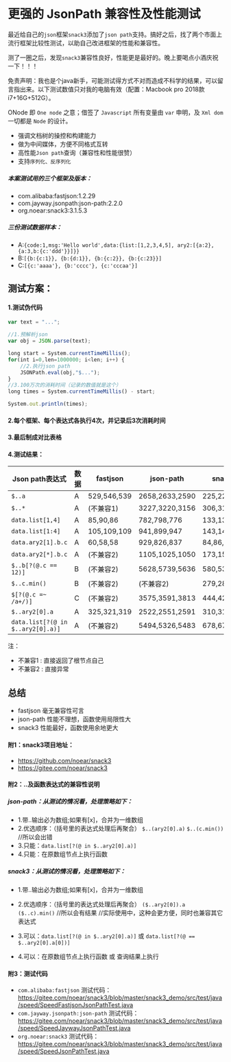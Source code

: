 # 更强的 JsonPath 兼容性及性能测试

最近给自己的`json`框架`snack3`添加了`json path`支持。搞好之后，找了两个市面上流行框架比较性测试，以助自己改进框架的性能和兼容性。



测了一圈之后，发现`snack3`兼容性良好，性能更是最好的。晚上要喝点小酒庆祝一下！！！

免责声明：我也是个java新手，可能测试得方式不对而造成不科学的结果，可以留言指出来。以下测试数值只对我的电脑有效（配置：Macbook pro 2018款 i7+16G+512G）。



ONode 即 `One node` 之意；借签了 `Javascript` 所有变量由 `var` 申明，及 `Xml dom` 一切都是 `Node` 的设计。
* 强调文档树的操控和构建能力
* 做为中间媒体，方便不同格式互转
* 高性能`Json path`查询（兼容性和性能很赞）
* 支持`序列化、反序列化`



##### 本案测试用的三个框架及版本：
* com.alibaba:fastjson:1.2.29
* com.jayway.jsonpath:json-path:2.2.0
* org.noear:snack3:3.1.5.3

##### 三份测试数据样本：
* A:`{code:1,msg:'Hello world',data:{list:[1,2,3,4,5], ary2:[{a:2},{a:3,b:{c:'ddd'}}]}}`
* B:`[{b:{c:1}}, {b:{d:1}}, {b:{c:2}}, {b:{c:23}}]`
* C:`[{c:'aaaa'}, {b:'cccc'}, {c:'cccaa'}]`

## 测试方案：
#### 1.测试伪代码
```javascript
var text = "...";

//1.预解析json
var obj = JSON.parse(text);

long start = System.currentTimeMillis();
for(int i=0,len=1000000; i<len; i++) {
    //2.执行json path
    JSONPath.eval(obj,"$..."); 
}
//3.100万次的消耗时间（记录的数值就是这个）
long times = System.currentTimeMillis() - start;

System.out.println(times);
```
#### 2.每个框架、每个表达式各执行4次，并记录后3次消耗时间
#### 3.最后制成对比表格

#### 4.测试结果：

| Json path表达式 | 数据 | fastjson | json-path | snack3 |
| --- | --- | ---| --- | --- |
| `$..a` | A | 529,546,539 | 2658,2633,2590 | 225,225,232 |
| `$..*` | A | (不兼容1) | 3227,3220,3156 | 306,315,325 |
| `data.list[1,4]` | A | 85,90,86 | 782,798,776 | 133,137,131 |
| `data.list[1:4]` | A | 105,109,109 | 941,899,947 | 143,145,146 |
| `data.ary2[1].b.c` | A | 60,58,58 | 929,826,837 | 84,86,80 |
| `data.ary2[*].b.c` | A | (不兼容2) | 1105,1025,1050 | 173,152,155 |
| `$..b[?(@.c == 12)]` | B | (不兼容2) | 5628,5739,5636 | 580,535,532 |
| `$..c.min()` | B | (不兼容2) | (不兼容2) | 279,282,285 |
| `$[?(@.c =~ /a+/)]` | C | (不兼容2) | 3575,3591,3813 | 444,423,429 |
| `$..ary2[0].a` | A | 325,321,319 | 2522,2551,2591 | 310,311,314 |
| `data.list[?(@ in $..ary2[0].a)]` | A | (不兼容2) | 5494,5326,5483 | 678,674,667 |

注：
* 不兼容1 : 直接返回了根节点自己
* 不兼容2 : 直接异常

## 总结

* fastjson 毫无兼容性可言
* json-path 性能不理想，函数使用局限性大
* snack3 性能最好，函数使用余地更大

#### 附1：snack3项目地址：

* https://github.com/noear/snack3
* https://gitee.com/noear/snack3

#### 附2：..及函数表达式的兼容性说明
##### json-path：从测试的情况看，处理策略如下：

* 1.带..输出必为数组;如果有[x]，合并为一维数组
* 2.优选顺序：（括号里的表达式处理后再聚合）
`$..(ary2[0].a)` 
`$..(c.min())`   //所以会出错
* 3.只能：`data.list[?(@ in $..ary2[0].a)]`
* 4.只能：在原数组节点上执行函数

##### snack3：从测试的情况看，处理策略如下：

* 1.带..输出必为数组;如果有[x]，合并为一维数组
* 2.优选顺序：（括号里的表达式处理后再聚合）
  `($..ary2[0]).a`    
  `($..c).min()`  //所以会有结果 //实际使用中，这种会更方便，同时也兼容其它表达式
* 3.可以：`data.list[?(@ in $..ary2[0].a)]` 或 `data.list[?(@ == $..ary2[0].a[0])]`

* 4.可以：在原数组节点上执行函数 或 查询结果上执行

#### 附3：测试代码

* `com.alibaba:fastjson` 测试代码：https://gitee.com/noear/snack3/blob/master/snack3_demo/src/test/java/speed/SpeedFastjsonJsonPathTest.java
* `com.jayway.jsonpath:json-path`  测试代码：https://gitee.com/noear/snack3/blob/master/snack3_demo/src/test/java/speed/SpeedJaywayJsonPathTest.java
* `org.noear:snack3`  测试代码：https://gitee.com/noear/snack3/blob/master/snack3_demo/src/test/java/speed/SpeedJsonPathTest.java